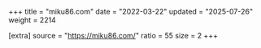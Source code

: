+++
title = "miku86.com"
date = "2022-03-22"
updated = "2025-07-26"
weight = 2214

[extra]
source = "https://miku86.com/"
ratio = 55
size = 2
+++
